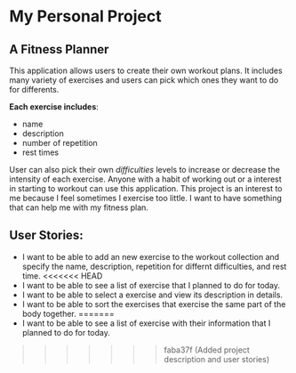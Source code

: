 
# My Personal Project

## A Fitness Planner

This application allows users to create their own workout plans. It includes many variety of exercises and users can pick which ones they want to do for differents. 

**Each exercise includes**:
- name
- description
- number of repetition
- rest times

User can also pick their own _difficulties_ levels to increase or decrease the intensity of each exercise. Anyone with a habit of working out or a interest in starting to workout can use this application. This project is an interest to me because I feel sometimes I exercise too little. I want to have something that can help me with my fitness plan.

## User Stories:
- I want to be able to add an new exercise to the workout collection and specify the name, description, repetition for differnt difficulties, and rest time. 
<<<<<<< HEAD
- I want to be able to see a list of exercise that I planned to do for today.
- I want to be able to select a exercise and view its description in details.
- I want to be able to sort the exercises that exercise the same part of the body together.
=======
- I want to be able to see a list of exercise with their information that I planned to do for today.
>>>>>>> faba37f (Added project description and user stories)
